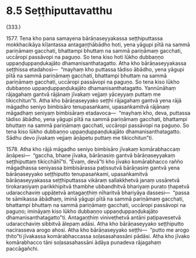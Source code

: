 # 8.5 Seṭṭhiputtavatthu

(333.)

1577\. Tena kho pana samayena bārāṇaseyyakassa seṭṭhiputtassa mokkhacikāya kīḷantassa antagaṇṭhābādho hoti, yena yāgupi pītā na sammā pariṇāmaṃ gacchati, bhattampi bhuttaṃ na sammā pariṇāmaṃ gacchati, uccāropi passāvopi na paguṇo. So tena kiso hoti lūkho dubbaṇṇo uppaṇḍuppaṇḍukajāto dhamanisanthatagatto. Atha kho bārāṇaseyyakassa seṭṭhissa etadahosi—  “mayhaṃ kho puttassa tādiso ābādho, yena yāgupi pītā na sammā pariṇāmaṃ gacchati, bhattampi bhuttaṃ na sammā pariṇāmaṃ gacchati, uccāropi passāvopi na paguṇo. So tena kiso lūkho dubbaṇṇo uppaṇḍuppaṇḍukajāto dhamanisanthatagatto. Yannūnāhaṃ rājagahaṃ gantvā rājānaṃ jīvakaṃ vejjaṃ yāceyyaṃ puttaṃ me tikicchitun”ti. Atha kho bārāṇaseyyako seṭṭhi rājagahaṃ gantvā yena rājā māgadho seniyo bimbisāro tenupasaṅkami, upasaṅkamitvā rājānaṃ māgadhaṃ seniyaṃ bimbisāraṃ etadavoca—  “mayhaṃ kho, deva, puttassa tādiso ābādho, yena yāgupi pītā na sammā pariṇāmaṃ gacchati, bhattampi bhuttaṃ na sammā pariṇāmaṃ gacchati, uccāropi passāvopi na paguṇo. So tena kiso lūkho dubbaṇṇo uppaṇḍuppaṇḍukajāto dhamanisanthatagatto. Sādhu devo jīvakaṃ vejjaṃ āṇāpetu puttaṃ me tikicchitun”ti.

1578\. Atha kho rājā māgadho seniyo bimbisāro jīvakaṃ komārabhaccaṃ āṇāpesi—  “gaccha, bhaṇe jīvaka, bārāṇasiṃ gantvā bārāṇaseyyakaṃ seṭṭhiputtaṃ tikicchāhī”ti. “Evaṃ, devā”ti kho jīvako komārabhacco rañño māgadhassa seniyassa bimbisārassa paṭissutvā bārāṇasiṃ gantvā yena bārāṇaseyyako seṭṭhiputto tenupasaṅkami, upasaṅkamitvā bārāṇaseyyakassa seṭṭhiputtassa vikāraṃ sallakkhetvā janaṃ ussāretvā tirokaraṇiyaṃ parikkhipitvā thambhe ubbandhitvā bhariyaṃ purato ṭhapetvā udaracchaviṃ uppāṭetvā antagaṇṭhiṃ nīharitvā bhariyāya dassesi—  “passa te sāmikassa ābādhaṃ, iminā yāgupi pītā na sammā pariṇāmaṃ gacchati, bhattampi bhuttaṃ na sammā pariṇāmaṃ gacchati, uccāropi passāvopi na paguṇo; imināyaṃ kiso lūkho dubbaṇṇo uppaṇḍuppaṇḍukajāto dhamanisanthatagatto”ti. Antagaṇṭhiṃ viniveṭhetvā antāni paṭipavesetvā udaracchaviṃ sibbitvā ālepaṃ adāsi. Atha kho bārāṇaseyyako seṭṭhiputto nacirasseva arogo ahosi. Atha kho bārāṇaseyyako seṭṭhi—  “putto me arogo ṭhito”ti jīvakassa komārabhaccassa soḷasasahassāni pādāsi. Atha kho jīvako komārabhacco tāni soḷasasahassāni ādāya punadeva rājagahaṃ paccāgañchi.

